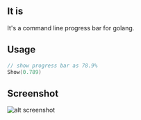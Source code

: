 ## It is

It's a command line progress bar for golang.

## Usage

```go
// show progress bar as 78.9%
Show(0.789)
```

## Screenshot
![alt screenshot](https://github.com/mconintet/progressbar/blob/master/screenshot.gif?raw=true)
